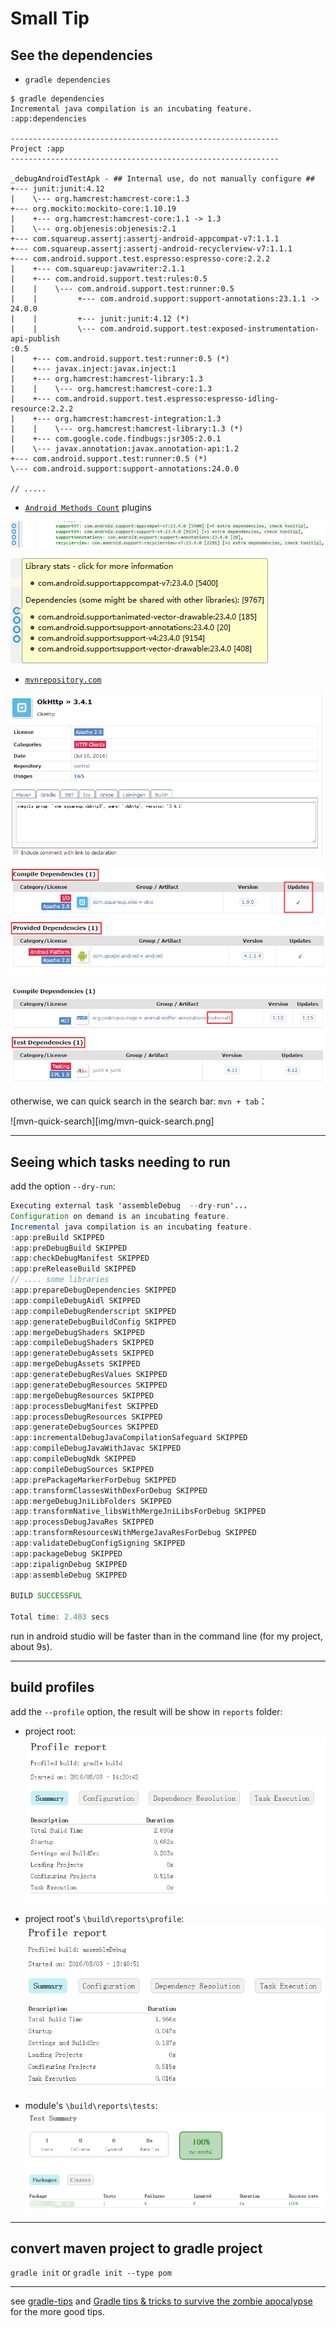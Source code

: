 # Small Tip

## See the dependencies

- `gradle dependencies`

```
$ gradle dependencies
Incremental java compilation is an incubating feature.
:app:dependencies

------------------------------------------------------------
Project :app
------------------------------------------------------------

_debugAndroidTestApk - ## Internal use, do not manually configure ##
+--- junit:junit:4.12
|    \--- org.hamcrest:hamcrest-core:1.3
+--- org.mockito:mockito-core:1.10.19
|    +--- org.hamcrest:hamcrest-core:1.1 -> 1.3
|    \--- org.objenesis:objenesis:2.1
+--- com.squareup.assertj:assertj-android-appcompat-v7:1.1.1
+--- com.squareup.assertj:assertj-android-recyclerview-v7:1.1.1
+--- com.android.support.test.espresso:espresso-core:2.2.2
|    +--- com.squareup:javawriter:2.1.1
|    +--- com.android.support.test:rules:0.5
|    |    \--- com.android.support.test:runner:0.5
|    |         +--- com.android.support:support-annotations:23.1.1 -> 24.0.0
|    |         +--- junit:junit:4.12 (*)
|    |         \--- com.android.support.test:exposed-instrumentation-api-publish                                                                                                                :0.5
|    +--- com.android.support.test:runner:0.5 (*)
|    +--- javax.inject:javax.inject:1
|    +--- org.hamcrest:hamcrest-library:1.3
|    |    \--- org.hamcrest:hamcrest-core:1.3
|    +--- com.android.support.test.espresso:espresso-idling-resource:2.2.2
|    +--- org.hamcrest:hamcrest-integration:1.3
|    |    \--- org.hamcrest:hamcrest-library:1.3 (*)
|    +--- com.google.code.findbugs:jsr305:2.0.1
|    \--- javax.annotation:javax.annotation-api:1.2
+--- com.android.support.test:runner:0.5 (*)
\--- com.android.support:support-annotations:24.0.0

// .....
```

- [`Android Methods Count`][methodscount] plugins

![android-method-count-1](img/android-method-count-1.png)

![android-method-count-2](img/android-method-count-2.png)

- [`mvnrepository.com`][mvnrepository]

![mvn-add-dependence](img/mvn-add-dependence.png)

![mvn-dependencies-1](img/mvn-dependencies-1.png)

![mvn-dependencies-2](img/mvn-dependencies-2.png)

otherwise, we can quick search in the search bar: `mvn + tab`：

![mvn-quick-search][img/mvn-quick-search.png]

-----------------

## Seeing which tasks needing to run

add the option `--dry-run`:  

``` java
Executing external task 'assembleDebug  --dry-run'...
Configuration on demand is an incubating feature.
Incremental java compilation is an incubating feature.
:app:preBuild SKIPPED
:app:preDebugBuild SKIPPED
:app:checkDebugManifest SKIPPED
:app:preReleaseBuild SKIPPED
// .... some libraries
:app:prepareDebugDependencies SKIPPED
:app:compileDebugAidl SKIPPED
:app:compileDebugRenderscript SKIPPED
:app:generateDebugBuildConfig SKIPPED
:app:mergeDebugShaders SKIPPED
:app:compileDebugShaders SKIPPED
:app:generateDebugAssets SKIPPED
:app:mergeDebugAssets SKIPPED
:app:generateDebugResValues SKIPPED
:app:generateDebugResources SKIPPED
:app:mergeDebugResources SKIPPED
:app:processDebugManifest SKIPPED
:app:processDebugResources SKIPPED
:app:generateDebugSources SKIPPED
:app:incrementalDebugJavaCompilationSafeguard SKIPPED
:app:compileDebugJavaWithJavac SKIPPED
:app:compileDebugNdk SKIPPED
:app:compileDebugSources SKIPPED
:app:prePackageMarkerForDebug SKIPPED
:app:transformClassesWithDexForDebug SKIPPED
:app:mergeDebugJniLibFolders SKIPPED
:app:transformNative_libsWithMergeJniLibsForDebug SKIPPED
:app:processDebugJavaRes SKIPPED
:app:transformResourcesWithMergeJavaResForDebug SKIPPED
:app:validateDebugConfigSigning SKIPPED
:app:packageDebug SKIPPED
:app:zipalignDebug SKIPPED
:app:assembleDebug SKIPPED

BUILD SUCCESSFUL

Total time: 2.403 secs
```

run in android studio will be faster than in the command line (for my project, about 9s).  

----------------------------------------------

## build profiles

add the `--profile` option, the result will be show in `reports` folder:  

- project root:  
![profile-project-root](img/profile-project-root.png)

- project root's `\build\reports\profile`:  
![profile-project-root-build](img/profile-project-root-build.png)

- module's `\build\reports\tests`:  
![profile-module-build](img/profile-module-build.png)

----------------------------------------

## convert maven project to gradle project

`gradle init` or `gradle init --type pom`  

-----------------------------------------------

see [gradle-tips][gradle_tips_shekhargulati] and [Gradle tips & tricks to survive the zombie apocalypse][gradle_tips_cesarmcferreira] for the more good tips.

[methodscount]: http://www.methodscount.com/
[mvnrepository]: http://mvnrepository.com/
[gradle_tips_shekhargulati]: https://github.com/shekhargulati/gradle-tips
[gradle_tips_cesarmcferreira]: https://medium.com/@cesarmcferreira/gradle-tips-tricks-to-survive-the-zombie-apocalypse-3dd996604341#.bz825p9fl